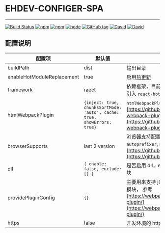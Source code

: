 # EHDEV-CONFIGER-SPA
---

[![Build Status](https://travis-ci.org/EHDFE/ehdev-configer-spa.svg?branch=master)](https://travis-ci.org/EHDFE/ehdev-configer-spa)
[![npm](https://img.shields.io/npm/dm/ehdev-configer-spa.svg)]()
[![npm](https://img.shields.io/npm/v/ehdev-configer-spa.svg)]()
[![node](https://img.shields.io/node/v/ehdev-configer-spa.svg)]()
[![GitHub tag](https://img.shields.io/github/tag/ehdfe/ehdev-configer-spa.svg)]()
[![David](https://img.shields.io/david/EHDFE/ehdev-configer-spa.svg)]()
[![David](https://img.shields.io/david/dev/EHDFE/ehdev-configer-spa.svg)]()


## 配置说明

| 配置项 | 默认值 | 说明 |
|---|---| ---|
| buildPath | dist | 输出目录 |
| enableHotModuleReplacement | true | 启用[热更新](https://webpack.js.org/guides/hot-module-replacement) |
|framework|raect|依赖框架，目前只对 `react` 有做优化，包括引入 `react-hot-loader`|
|htmlWebpackPlugin|`{inject: true, chunksSortMode: 'auto', cache: true, showErrors: true}`|`htmlWebpackPlugin` 插件配置, 参考 [https://github.com/jantimon/html-webpack-plugin#configuration](https://github.com/jantimon/html-webpack-plugin#configuration)|
| browserSupports | last 2 version | 浏览器支持配置，影响 `babel` 和 `autoprefixer`, 配置参考：[https://github.com/ai/browserslist](https://github.com/ai/browserslist) |
| dll | `{ enable: false, enclude: [] }` | 是否启用 dll，enclude 提供打入 dll 包的模块 |
| providePluginConfig | `{}` | 主要用来支持 jQuery 依赖全局挂载的老模块， 参考 [https://webpack.js.org/plugins/provide-plugin/](https://webpack.js.org/plugins/provide-plugin/) |
| https | false | 开发环境的 https 支持 |
